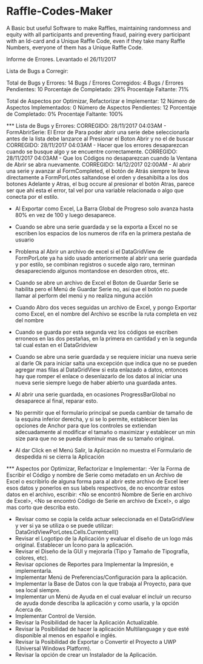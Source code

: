 # Raffle-Codes-Maker
A Basic but useful Software to make Raffles, maintaining randomness and equity with all participants and preventing fraud, pairing every participant with an Id-card and a Unique Raffle Code, even if they take many Raffle Numbers, everyone of them has a Unique Raffle Code.

Informe de Errores. Levantado el 26/11/2017

Lista de Bugs a Corregir:

Total de Bugs y Errores: 14
Bugs / Errores Corregidos: 4
Bugs / Errores Pendientes: 10
Porcentaje de Completado: 29%
Procentaje Faltante: 71%

Total de Aspectos por Optimizar, Refactorizar e Implementar: 12
Número de Aspectos Implementados: 0
Número de Aspectos Pendientes: 12
Porcentaje de Completado: 0%
Procentaje Faltante: 100%

*** Lista de Bugs y Errores: 
CORREGIDO: 28/11/2017 04:03AM - FormAbrirSerie: El Error de Para poder abrir una serie debe seleccionarla antes de la lista debe lanzarce al Presionar el Boton Abrir y no el de buscar
CORREGIDO: 28/11/2017 04:03AM - Hacer que los errores desaparezcan cuando se busque algo y se encuentre correctamente.
CORREGIDO: 28/11/2017 04:03AM - Que los Códigos no desaparezcan cuando la Ventana de Abrir se abra nuevamente.
CORREGIDO: 14/12/2017 02:00AM - Al abrir una serie y avanzar al FormCompleted, el botón de Atrás siempre te lleva directamente a FormPorLotes saltandose el orden y desahibilta a los dos botones Adelante y Atras, el bug occure al presionar el botón Atras, parece ser que ahí esta el error, tal vel por una variable relacionada o algo que conecta por el estilo.
- Al Exportar como Excel, La Barra Global de Progreso solo avanza hasta 80% en vez de 100 y luego desaparece.
- Cuando se abre una serie guardada y se la exporta a Excel no se escriben los espacios de los numeros de rifa en la primera pestaña de usuario
- Problema al Abrir un archivo de excel si el DataGridView de FormPorLote ya ha sido usado anteriormente al abrir una serie guardada y por estilo, se combinan registros o sucede algo raro, terminan desapareciendo algunos montandose en desorden otros, etc.
- Cuando se abre un archivo de Excel el Boton de Guardar Serie se habilita pero el Menú de Guardar Serie no, así que el botón no puede llamar al perform del menú y no realiza ninguna acción

- Cuando Abro dos veces seguidas un archivo de Excel, y pongo Exportar como Excel, en el nombre del Archivo se escribe la ruta completa en vez del nombre
- Cuando se guarda por esta segunda vez los códigos se escriben erroneos en las dos pestañas, en la primera en cantidad y en la segunda tal cual estan en el DataGridview

- Cuando se abre una serie guardada y se requiere iniciar una nueva serie al darle Ok para iniciar salta una excepción que indica que no se pueden agregar mas filas al DataGridView si esta enlazado a datos, entonces hay que romper el enlace o desenlazarlo de los datos al iniciar una nueva serie siempre luego de haber abierto una guardada antes. 
- Al abrir una serie guardada, en ocasiones ProgressBarGlobal no desaparece al final, reparar esto.
- No permitir que el formulario principal se pueda cambiar de tamaño de la esquina inferior derecha, y si se lo permite, establecer bien las opciones de Anchor para que los controles se extiendan adecuadamente al modificar el tamaño o maximizar y establecer un min size para que no se pueda disminuir mas de su tamaño original.
- Al dar Click en el Menú Salir, la Aplicación no muestra el Formulario de despedida ni se cierra la Aplicación

*** Aspectos por Optimizar, Refactorizar e Implementar:
-Ver la Forma de Escribir el Código y nombre de Serie como metadato en un Archivo de Excel o escribirlo de alguna forma para al abrir este archivo de Excel leer esos datos y ponerlos en sus labels respectivos, de no encontrar estos datos en el archivo, escribir: <No se encontró Nombre de Serie en archivo de Excel>, <No se encontró Código de Serie en archivo de Excel>, o algo mas corto que describa esto.
- Revisar como se copia la celda actuar seleccionada en el DataGridView y ver si ya se utiliza o se puede utilizar: DataGridViewPorLotes.Cells.Currentcell()
- Revisar el Logotipo de la Aplicación y evaluar el diseño de un logo más original. Establecer un Ícono para la aplicación.
- Revisar el Diseño de la GUI y mejorarla (Tipo y Tamaño de Tipografía, colores, etc).
- Revisar opciones de Reportes para Implementar la Impresión, e implementarla.
- Implementar Menú de Preferencias/Configuración para la aplicación.
- Implementar la Base de Datos con la que trabaja al Proyecto, para que sea local siempre.
- Implementar un Menú de Ayuda en el cual evaluar el incluír un recurso de ayuda donde describa la aplicación y como usarla, y la opción Acerca de.
- Implementar Control de Versión.
- Revisar la Posibilidad de hacer la Aplicación Actualizable.
- Revisar la Posibilidad de hacer la aplicación Multilanguage y que esté disponible al menos en español e inglés.
- Revisar la Posibilidad de Exportar o Convertir el Proyecto a UWP (Universal Windows Platform).
- Revisar la opción de crear un Instalador de la Aplicación.
